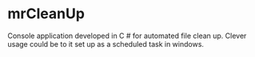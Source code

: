 # mrCleanUp
Console application developed in C # for automated file clean up. Clever usage could be to it set up as a scheduled task in windows.

